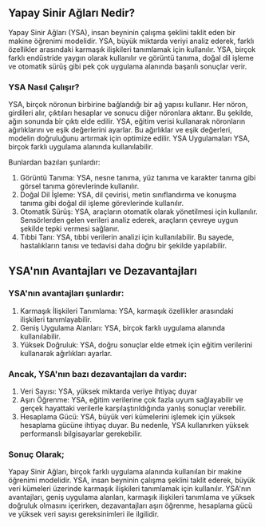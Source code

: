 ## Yapay Sinir Ağları Nedir?

Yapay Sinir Ağları (YSA), insan beyninin çalışma şeklini taklit eden bir makine öğrenimi modelidir. YSA, büyük miktarda veriyi analiz ederek, farklı özellikler arasındaki karmaşık ilişkileri tanımlamak için kullanılır. YSA, birçok farklı endüstride yaygın olarak kullanılır ve görüntü tanıma, doğal dil işleme ve otomatik sürüş gibi pek çok uygulama alanında başarılı sonuçlar verir.

### YSA Nasıl Çalışır?

YSA, birçok nöronun birbirine bağlandığı bir ağ yapısı kullanır. Her nöron, girdileri alır, çıktıları hesaplar ve sonucu diğer nöronlara aktarır. Bu şekilde, ağın sonunda bir çıktı elde edilir. YSA, eğitim verisi kullanarak nöronların ağırlıklarını ve eşik değerlerini ayarlar. Bu ağırlıklar ve eşik değerleri, modelin doğruluğunu artırmak için optimize edilir.
YSA Uygulamaları
YSA, birçok farklı uygulama alanında kullanılabilir. 

Bunlardan bazıları şunlardır:
1.	Görüntü Tanıma: YSA, nesne tanıma, yüz tanıma ve karakter tanıma gibi görsel tanıma görevlerinde kullanılır.
2.	Doğal Dil İşleme: YSA, dil çevirisi, metin sınıflandırma ve konuşma tanıma gibi doğal dil işleme görevlerinde kullanılır.
3.	Otomatik Sürüş: YSA, araçların otomatik olarak yönetilmesi için kullanılır. Sensörlerden gelen verileri analiz ederek, araçların çevreye uygun şekilde tepki vermesi sağlanır.
4.	Tıbbi Tanı: YSA, tıbbi verilerin analizi için kullanılabilir. Bu sayede, hastalıkların tanısı ve tedavisi daha doğru bir şekilde yapılabilir.

## YSA'nın Avantajları ve Dezavantajları

### YSA'nın avantajları şunlardır:

1.	Karmaşık İlişkileri Tanımlama: YSA, karmaşık özellikler arasındaki ilişkileri tanımlayabilir.
2.	Geniş Uygulama Alanları: YSA, birçok farklı uygulama alanında kullanılabilir.
3.	Yüksek Doğruluk: YSA, doğru sonuçlar elde etmek için eğitim verilerini kullanarak ağırlıkları ayarlar.

### Ancak, YSA'nın bazı dezavantajları da vardır:

1.	Veri Sayısı: YSA, yüksek miktarda veriye ihtiyaç duyar
2.	Aşırı Öğrenme: YSA, eğitim verilerine çok fazla uyum sağlayabilir ve gerçek hayattaki verilerle karşılaştırıldığında yanlış sonuçlar verebilir.
3.	Hesaplama Gücü: YSA, büyük veri kümelerini işlemek için yüksek hesaplama gücüne ihtiyaç duyar. Bu nedenle, YSA kullanırken yüksek performanslı bilgisayarlar gerekebilir.

### Sonuç Olarak;

Yapay Sinir Ağları, birçok farklı uygulama alanında kullanılan bir makine öğrenimi modelidir. YSA, insan beyninin çalışma şeklini taklit ederek, büyük veri kümeleri üzerinde karmaşık ilişkileri tanımlamak için kullanılır. YSA'nın avantajları, geniş uygulama alanları, karmaşık ilişkileri tanımlama ve yüksek doğruluk olmasını içerirken, dezavantajları aşırı öğrenme, hesaplama gücü ve yüksek veri sayısı gereksinimleri ile ilgilidir.
